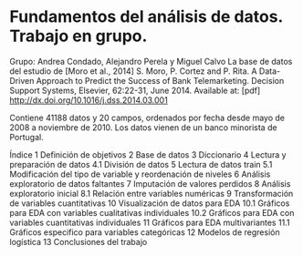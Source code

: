 # Fundamentos del análisis de datos. Trabajo en grupo.

Grupo: Andrea Condado, Alejandro Perela y Miguel Calvo
La base de datos del estudio de [Moro et al., 2014] S. Moro, P. Cortez and P. Rita. A Data-Driven Approach to Predict the Success of Bank Telemarketing. Decision Support Systems, Elsevier, 62:22-31, June 2014. Available at: [pdf] http://dx.doi.org/10.1016/j.dss.2014.03.001 

Contiene 41188 datos y 20 campos, ordenados por fecha desde mayo de 2008 a noviembre de 2010. Los datos vienen de un banco minorista de Portugal. 

Índice
1 Definición de objetivos
2 Base de datos
3 Diccionario
4 Lectura y preparación de datos
  4.1 División de datos
5 Lectura de datos train
  5.1 Modificación del tipo de variable y reordenación de niveles
6 Análisis exploratorio de datos faltantes
7 Imputación de valores perdidos
8 Análisis exploratorio inicial
  8.1 Relación entre variables numéricas
9 Transformación de variables cuantitativas
10 Visualización de datos para EDA
  10.1 Gráficos para EDA con variables cualitativas individuales
  10.2 Gráficos para EDA con variables cuantitativas individuales
11 Gráficos para EDA multivariantes
  11.1 Gráficos especifico para variables categóricas
12 Modelos de regresión logística
13 Conclusiones del trabajo
